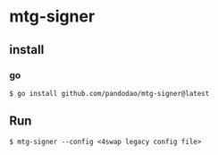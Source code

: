 # mtg-signer

## install

### go

```shell
$ go install github.com/pandodao/mtg-signer@latest
```

## Run

```shell
$ mtg-signer --config <4swap legacy config file>
```
